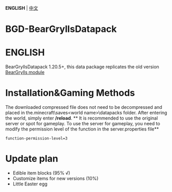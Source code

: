 **ENGLISH** | [中文](https://github.com/Hikal007/BGD-BearGryllsDatapack/blob/main/README_CN.md)

# BGD-BearGryllsDatapack
# ENGLISH
BearGryllsDatapack 1.20.5+, this data package replicates the old version [BearGrylls module](https://www.mcmod.cn/class/158.html)

# Installation&Gaming Methods
The downloaded compressed file does not need to be decompressed and placed in the.minecraft\saves\<world name>\datapacks folder. After entering the world, simply enter **/reload**.
** It is recommended to use the original server or spot for gameplay. To use the server for gameplay, you need to modify the permission level of the function in the server.properties file**

    function-permission-level=3

# Update plan
- Edible item blocks (95% √)
- Customize items for new versions (10%)
- Little Easter egg
